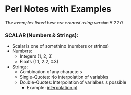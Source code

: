 # Perl Notes with Examples
*The examples listed here are created using version 5.22.0*

### SCALAR (Numbers & Strings):
- Scalar is one of something (numbers or strings)
- Numbers:
    - Integers (1, 2, 3)
    - Floats (1.1, 2.2, 3.3)
- Strings:
    - Combination of any characters
    - Single-Quotes: No interpolation of variables
    - Double-Quotes: Interpolation of varialbes is possible
        - Example: [interpolation.pl](https://github.com/wccalvin/modern_perl/blob/master/basics/interpolation.pl)
